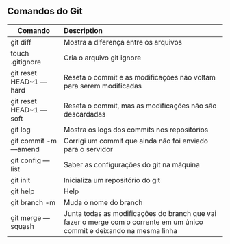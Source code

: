 ## Comandos do Git

|Comando|Description|
|-------|:------|
|git diff|Mostra a diferença entre os arquivos|
|touch .gitignore|Cria o arquivo git ignore|
|git reset HEAD~1 —hard|Reseta o commit e as modificações não voltam para serem modificadas|
|git reset HEAD~1 —soft|Reseta o commit, mas as modificações não são descardadas|
|git log|Mostra os logs dos commits nos repositórios|
|git commit -m <message> —amend|Corrigi um commit que ainda não foi enviado para o servidor|
|git config —list|Saber as configurações do git na máquina|
|git init|Inicializa um repositório do git|
|git help <comando>|Help|
|git branch -m|Muda o nome do branch|
|git merge <nome do branch que vai fazer o merge com o branch corrente> —squash|Junta todas as modificações do branch que vai fazer o merge com o corrente em um único commit e deixando na mesma linha|

